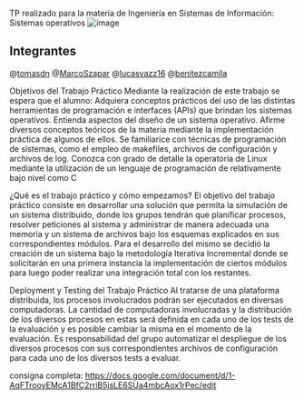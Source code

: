 TP realizado para la materia de Ingeniería en Sistemas de Información: Sistemas operativos 
![image](https://github.com/user-attachments/assets/31f48116-997c-42ec-856a-02587d938cc4)

## Integrantes
@[tomasdn](https://github.com/tomasdn)
@[MarcoSzapar](https://github.com/MarcoSzapar)
@[lucasvazz16](https://github.com/lucasvazz16)
@[benitezcamila](https://github.com/benitezcamila)



Objetivos del Trabajo Práctico
Mediante la realización de este trabajo se espera que el alumno:
Adquiera conceptos prácticos del uso de las distintas herramientas de programación e interfaces (APIs) que brindan los sistemas operativos.
Entienda aspectos del diseño de un sistema operativo.
Afirme diversos conceptos teóricos de la materia mediante la implementación práctica de algunos de ellos.
Se familiarice con técnicas de programación de sistemas, como el empleo de makefiles, archivos de configuración y archivos de log.
Conozca con grado de detalle la operatoria de Linux mediante la utilización de un lenguaje de programación de relativamente bajo nivel como C

¿Qué es el trabajo práctico y cómo empezamos?
El objetivo del trabajo práctico consiste en desarrollar una solución que permita la simulación de un sistema distribuido, donde los grupos tendrán que planificar procesos, resolver peticiones al sistema y administrar de manera adecuada una memoria y un sistema de archivos bajo los esquemas explicados en sus correspondientes módulos.
Para el desarrollo del mismo se decidió la creación de un sistema bajo la metodología Iterativa Incremental donde se solicitarán en una primera instancia la implementación de ciertos módulos para luego poder realizar una integración total con los restantes.


Deployment y Testing del Trabajo Práctico
Al tratarse de una plataforma distribuida, los procesos involucrados podrán ser ejecutados en diversas computadoras. La cantidad de computadoras involucradas y la distribución de los diversos procesos en estas será definida en cada uno de los tests de la evaluación y es posible cambiar la misma en el momento de la evaluación. Es responsabilidad del grupo automatizar el despliegue de los diversos procesos con sus correspondientes archivos de configuración para cada uno de los diversos tests a evaluar.

consigna completa: https://docs.google.com/document/d/1-AqFTroovEMcA1BfC2rriB5jsLE6SUa4mbcAox1rPec/edit
